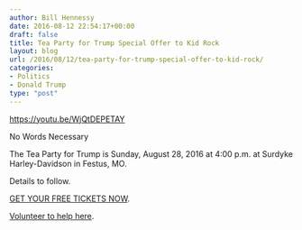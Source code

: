 ```yaml
---
author: Bill Hennessy
date: 2016-08-12 22:54:17+00:00
draft: false
title: Tea Party for Trump Special Offer to Kid Rock
layout: blog
url: /2016/08/12/tea-party-for-trump-special-offer-to-kid-rock/
categories:
- Politics
- Donald Trump
type: "post"
---
```


https://youtu.be/WjQtDEPETAY

No Words Necessary

The Tea Party for Trump is Sunday, August 28, 2016 at 4:00 p.m. at Surdyke Harley-Davidson in Festus, MO.

Details to follow.

[GET YOUR FREE TICKETS NOW](https://www.eventbrite.com/e/tea-party-for-trump-rally-tickets-2832864173?utm-medium=discovery&utm-campaign=social&utm-content=attendeeshare&aff=escb&utm-source=cp&utm-term=listing).

[Volunteer to help here](https://hennessysview.com/2016/08/11/mark-calendars-tea-party-for-trump-august-28-400-p-m/).
